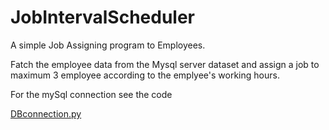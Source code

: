 # JobIntervalScheduler

A simple Job Assigning program to Employees.

Fatch the employee data from the Mysql server dataset and assign a job to maximum 3 employee according to the emplyee's working hours.

For the mySql connection see the code

[DBconnection.py](https://github.com/vaibhav253/JobIntervalScheduler/blob/master/DBconnection.py)

